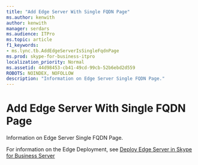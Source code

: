 ```yaml
---
title: "Add Edge Server With Single FQDN Page"
ms.author: kenwith
author: kenwith
manager: serdars
ms.audience: ITPro
ms.topic: article
f1_keywords:
- ms.lync.tb.AddEdgeServerIsSingleFqdnPage
ms.prod: skype-for-business-itpro
localization_priority: Normal
ms.assetid: 44d98453-cb41-49cd-99cb-52b6ebd2d559
ROBOTS: NOINDEX, NOFOLLOW
description: "Information on Edge Server Single FQDN Page."
---
```


# Add Edge Server With Single FQDN Page
 
Information on Edge Server Single FQDN Page.
  
For information on the Edge Deployment, see [Deploy Edge Server in Skype for Business Server](../../../deploy/deploy-edge-server/deploy-edge-server.md)
  

